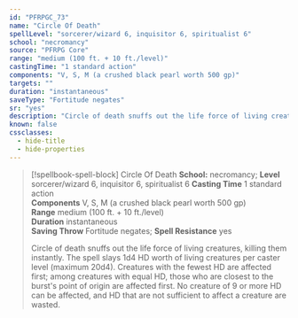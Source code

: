 ```yaml
---
id: "PFRPGC_73"
name: "Circle Of Death"
spellLevel: "sorcerer/wizard 6, inquisitor 6, spiritualist 6"
school: "necromancy"
source: "PFRPG Core"
range: "medium (100 ft. + 10 ft./level)"
castingTime: "1 standard action"
components: "V, S, M (a crushed black pearl worth 500 gp)"
targets: ""
duration: "instantaneous"
saveType: "Fortitude negates"
sr: "yes"
description: "Circle of death snuffs out the life force of living creatures, killing them instantly. The spell slays 1d4 HD worth of living creatures per caster level (maximum 20d4). Creatures with the fewest HD are affected first; among creatures with equal HD, those who are closest to the burst's point of origin are affected first. No creature of 9 or more HD can be affected, and HD that are not sufficient to affect a creature are wasted."
known: false
cssclasses:
  - hide-title
  - hide-properties
---
```


> [!spellbook-spell-block] Circle Of Death
> **School:** necromancy; **Level** sorcerer/wizard 6, inquisitor 6, spiritualist 6
> **Casting Time** 1 standard action  
> **Components** V, S, M (a crushed black pearl worth 500 gp)  
> **Range** medium (100 ft. + 10 ft./level)  
> **Duration** instantaneous  
> **Saving Throw** Fortitude negates; **Spell Resistance** yes
> 
> Circle of death snuffs out the life force of living creatures, killing them instantly. The spell slays 1d4 HD worth of living creatures per caster level (maximum 20d4). Creatures with the fewest HD are affected first; among creatures with equal HD, those who are closest to the burst's point of origin are affected first. No creature of 9 or more HD can be affected, and HD that are not sufficient to affect a creature are wasted.